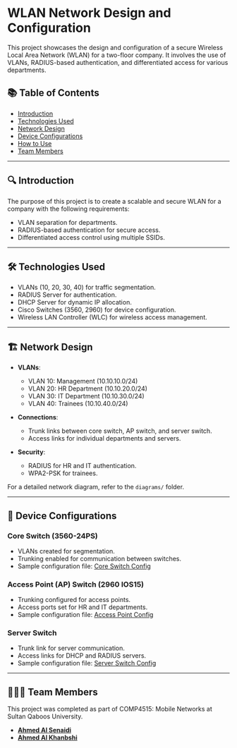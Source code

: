 # WLAN Network Design and Configuration

This project showcases the design and configuration of a secure Wireless Local Area Network (WLAN) for a two-floor company. It involves the use of VLANs, RADIUS-based authentication, and differentiated access for various departments.

## 📚 Table of Contents
- [Introduction](#introduction)
- [Technologies Used](#technologies-used)
- [Network Design](#network-design)
- [Device Configurations](#device-configurations)
- [How to Use](#how-to-use)
- [Team Members](#Team-Members)

---

## 🔍 Introduction
The purpose of this project is to create a scalable and secure WLAN for a company with the following requirements:
- VLAN separation for departments.
- RADIUS-based authentication for secure access.
- Differentiated access control using multiple SSIDs.

---

## 🛠️ Technologies Used
- VLANs (10, 20, 30, 40) for traffic segmentation.
- RADIUS Server for authentication.
- DHCP Server for dynamic IP allocation.
- Cisco Switches (3560, 2960) for device configuration.
- Wireless LAN Controller (WLC) for wireless access management.

---

## 🏗️ Network Design
- **VLANs**:
  - VLAN 10: Management (10.10.10.0/24)
  - VLAN 20: HR Department (10.10.20.0/24)
  - VLAN 30: IT Department (10.10.30.0/24)
  - VLAN 40: Trainees (10.10.40.0/24)

- **Connections**:
  - Trunk links between core switch, AP switch, and server switch.
  - Access links for individual departments and servers.

- **Security**:
  - RADIUS for HR and IT authentication.
  - WPA2-PSK for trainees.

For a detailed network diagram, refer to the `diagrams/` folder.

---

## 📑 Device Configurations
### Core Switch (3560-24PS)
- VLANs created for segmentation.
- Trunking enabled for communication between switches.
- Sample configuration file: [Core Switch Config](configurations/core_switch_config.txt)

### Access Point (AP) Switch (2960 IOS15)
- Trunking configured for access points.
- Access ports set for HR and IT departments.
- Sample configuration file: [Access Point Config](configurations/access_point_config.txt)

### Server Switch
- Trunk link for server communication.
- Access links for DHCP and RADIUS servers.
- Sample configuration file: [Server Switch Config](configurations/server_switch_config.txt)

---

## 🧑‍🤝‍🧑 Team Members

This project was completed as part of COMP4515: Mobile Networks at Sultan Qaboos University.

- **[Ahmed Al Senaidi](https://github.com/ahmedAlsenaidi)**
- **[Ahmed Al Khanbshi](https://github.com/Ah606med)**

